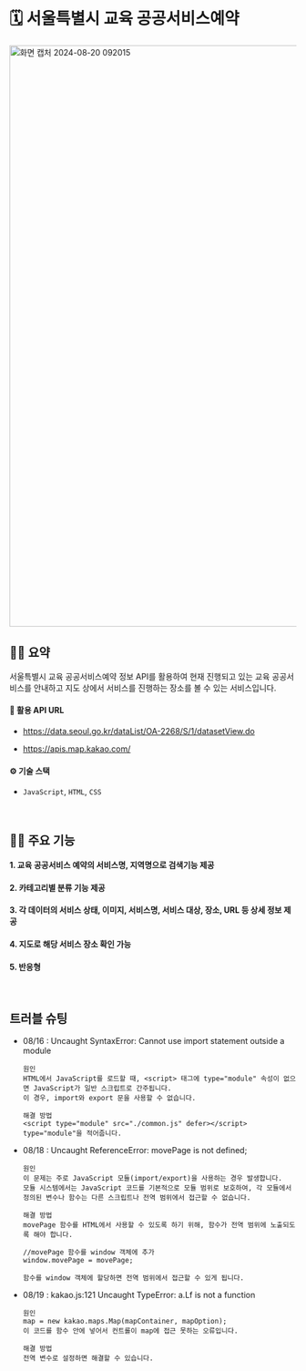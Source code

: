 # 🗓️ 서울특별시 교육 공공서비스예약

<img width="1021" alt="화면 캡처 2024-08-20 092015" src="https://github.com/user-attachments/assets/1e0ff8cb-d8fb-4c55-a14e-f87ca75a5da5">

<br />

## ✍🏻 요약
서울특별시 교육 공공서비스예약 정보 API를 활용하여 현재 진행되고 있는 교육 공공서비스를 안내하고 지도 상에서 서비스를 진행하는 장소를 볼 수 있는 서비스입니다.

#### 🔗 활용 API URL

- https://data.seoul.go.kr/dataList/OA-2268/S/1/datasetView.do

- https://apis.map.kakao.com/

#### ⚙️ 기술 스택

- `JavaScript`, `HTML`, `CSS`

<br />

## ✍🏻 주요 기능

#### 1. 교육 공공서비스 예약의 서비스명, 지역명으로 검색기능 제공

#### 2. 카테고리별 분류 기능 제공

#### 3. 각 데이터의 서비스 상태, 이미지, 서비스명, 서비스 대상, 장소, URL 등 상세 정보 제공

#### 4. 지도로 해당 서비스 장소 확인 가능

#### 5. 반응형

<br />

## 트러블 슈팅

- 08/16 : Uncaught SyntaxError: Cannot use import statement outside a module

  ```
  원인
  HTML에서 JavaScript를 로드할 때, <script> 태그에 type="module" 속성이 없으면 JavaScript가 일반 스크립트로 간주됩니다.
  이 경우, import와 export 문을 사용할 수 없습니다.

  해결 방법
  <script type="module" src="./common.js" defer></script>
  type="module"을 적어줍니다.
  ```

- 08/18 : Uncaught ReferenceError: movePage is not defined;

  ```
  원인
  이 문제는 주로 JavaScript 모듈(import/export)을 사용하는 경우 발생합니다.
  모듈 시스템에서는 JavaScript 코드를 기본적으로 모듈 범위로 보호하여, 각 모듈에서 정의된 변수나 함수는 다른 스크립트나 전역 범위에서 접근할 수 없습니다.

  해결 방법
  movePage 함수를 HTML에서 사용할 수 있도록 하기 위해, 함수가 전역 범위에 노출되도록 해야 합니다.

  //movePage 함수를 window 객체에 추가
  window.movePage = movePage;

  함수를 window 객체에 할당하면 전역 범위에서 접근할 수 있게 됩니다.
  ```

- 08/19 : kakao.js:121 Uncaught TypeError: a.Lf is not a function

  ```
  원인
  map = new kakao.maps.Map(mapContainer, mapOption);
  이 코드를 함수 안에 넣어서 컨트롤이 map에 접근 못하는 오류입니다.

  해결 방법
  전역 변수로 설정하면 해결할 수 있습니다.
  ```
